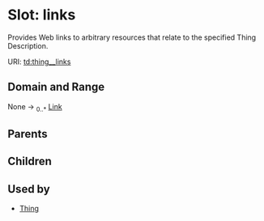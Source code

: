 
# Slot: links


Provides Web links to arbitrary resources that relate to the specified Thing Description.

URI: [td:thing__links](https://www.w3.org/2019/wot/td#thing__links)


## Domain and Range

None &#8594;  <sub>0..\*</sub> [Link](Link.md)

## Parents


## Children


## Used by

 * [Thing](Thing.md)
